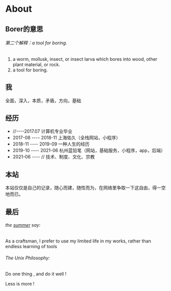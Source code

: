 # About


## Borer的意思

###### 第二个解释：a tool for boring.

1. a worm, mollusk, insect, or insect larva which bores into wood, other plant material, or rock.
2. a tool for boring.

## 我

全面，深入，本质，矛盾，方向，基础

## 经历

- //----2017.07 计算机专业毕业
- 2017-08 ---- 2018-11 上海佑久（全栈网站，小程序）
- 2018-11 ---- 2019-09 一种人生的经历
- 2019-10 ---- 2021-06 杭州蓝铅笔（网站，基础服务，小程序，app，后端）
- 2021-06 ---- // 技术、制度、文化、宗教

## 本站
本站仅仅是自己的记录，随心而建，随性而为，在网络里争取一下这自由，得一空地而已。

## 最后

###### the [summer](https://learnku.com/users/1) say:

As a craftsman, I prefer to use my limited life in my works, rather than endless learning of tools

###### The Unix Philosophy:

Do one thing , and do it well !

Less is more !

